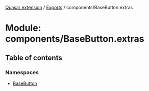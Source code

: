 [Quasar extension](../index.md) / [Exports](../modules.md) / components/BaseButton.extras

# Module: components/BaseButton.extras

## Table of contents

### Namespaces

- [BaseButton](components_BaseButton_extras.BaseButton.md)
